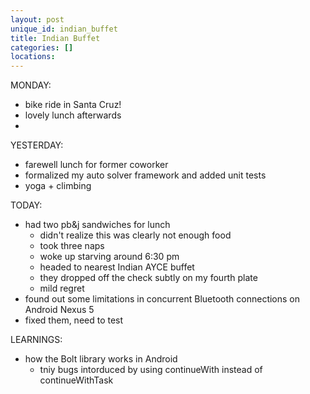 ```yaml
---
layout: post
unique_id: indian_buffet
title: Indian Buffet
categories: []
locations: 
---
```


MONDAY:
* bike ride in Santa Cruz!
* lovely lunch afterwards
* 

YESTERDAY:
* farewell lunch for former coworker
* formalized my auto solver framework and added unit tests
* yoga + climbing

TODAY:
* had two pb&j sandwiches for lunch
  * didn't realize this was clearly not enough food
  * took three naps
  * woke up starving around 6:30 pm
  * headed to nearest Indian AYCE buffet
  * they dropped off the check subtly on my fourth plate
  * mild regret
* found out some limitations in concurrent Bluetooth connections on Android Nexus 5
* fixed them, need to test

LEARNINGS:
* how the Bolt library works in Android
  * tniy bugs intorduced by using continueWith instead of continueWithTask
